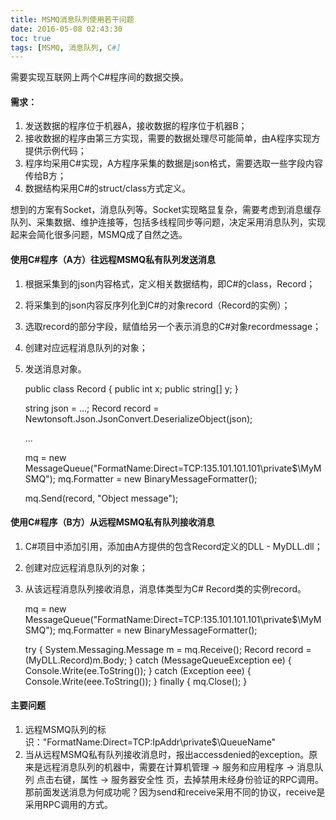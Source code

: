 ```yaml
---
title: MSMQ消息队列使用若干问题
date: 2016-05-08 02:43:30
toc: true
tags: [MSMQ, 消息队列, C#]
---
```


需要实现互联网上两个C#程序间的数据交换。
#### 需求：
1. 发送数据的程序位于机器A，接收数据的程序位于机器B；
2. 接收数据的程序由第三方实现，需要的数据处理尽可能简单，由A程序实现方提供示例代码；
3. 程序均采用C#实现，A方程序采集的数据是json格式，需要选取一些字段内容传给B方；
4. 数据结构采用C#的struct/class方式定义。

想到的方案有Socket，消息队列等。Socket实现略显复杂，需要考虑到消息缓存队列、采集数据、维护连接等，包括多线程同步等问题，决定采用消息队列，实现起来会简化很多问题，MSMQ成了自然之选。

#### 使用C#程序（A方）往远程MSMQ私有队列发送消息
1. 根据采集到的json内容格式，定义相关数据结构，即C#的class，Record；
2. 将采集到的json内容反序列化到C#的对象record（Record的实例）；
3. 选取record的部分字段，赋值给另一个表示消息的C#对象recordmessage；
4. 创建对应远程消息队列的对象；
5. 发送消息对象。

    public class Record
    {
    public int x;
    public string[] y; 
    }
    
    string json = ...;
    Record record = Newtonsoft.Json.JsonConvert.DeserializeObject<Record>(json);
    
    ...
    
    mq = new MessageQueue("FormatName:Direct=TCP:135.101.101.101\\private$\\MyMSMQ");
    mq.Formatter = new BinaryMessageFormatter();
    
    mq.Send(record, "Object message");


#### 使用C#程序（B方）从远程MSMQ私有队列接收消息
1. C#项目中添加引用，添加由A方提供的包含Record定义的DLL - MyDLL.dll；
2. 创建对应远程消息队列的对象；
3. 从该远程消息队列接收消息，消息体类型为C# Record类的实例record。

    mq = new MessageQueue("FormatName:Direct=TCP:135.101.101.101\\private$\\MyMSMQ");
    mq.Formatter = new BinaryMessageFormatter();
    
    try
    {
    System.Messaging.Message m = mq.Receive();
    Record record = (MyDLL.Record)m.Body;
    }
    catch (MessageQueueException ee)
    {
    Console.Write(ee.ToString());
    }
    catch (Exception eee)
    {
    Console.Write(eee.ToString());
    }
    finally
    {
    mq.Close();
    }

#### 主要问题
1. 远程MSMQ队列的标识："FormatName:Direct=TCP:IpAddr\\private$\\QueueName"
2. 当从远程MSMQ私有队列接收消息时，报出accessdenied的exception。原来是远程消息队列的机器中，需要在计算机管理 -> 服务和应用程序 -> 消息队列 点击右键，属性 -> 服务器安全性 页，去掉禁用未经身份验证的RPC调用。那前面发送消息为何成功呢？因为send和receive采用不同的协议，receive是采用RPC调用的方式。


